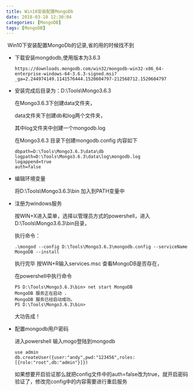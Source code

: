 ```yaml
---
title: Win10安装配置MongoDb
date: 2018-03-10 12:30:04
categories: [MongoDB]
tags: [MongoDB]
---
```


​	Win10下安装配置MongoDb的记录,省的用的时候找不到<!--more-->

 *  下载安装mongdodb,使用版本为3.6.3

    ```
    https://downloads.mongodb.com/win32/mongodb-win32-x86_64-enterprise-windows-64-3.6.3-signed.msi?_ga=2.244974149.1141576444.1520604797-212568712.1520604797
    ```

* 安装完成后目录为：D:\Tools\Mongo3.6.3

  在Mongo3.6.3下创建data文件夹，

  data文件夹下创建db和log两个文件夹，

  其中log文件夹中创建一个mongodb.log

  在Mongo3.6.3 目录下创建mongodb.config 内容如下

  ```
  dbpath=D:\Tools\Mongo3.6.3\data\db
  logpath=D:\Tools\Mongo3.6.3\data\log\mongodb.log
  logappend=true
  auth=false
  ```

* 编辑环境变量

  将D:\Tools\Mongo3.6.3\bin 加入到PATH变量中

* 注册为windows服务

  按WIN+X进入菜单，选择以管理员方式的powershell，进入D:\Tools\Mongo3.6.3\bin目录，

  执行命令：

  ```
  .\mongod --config D:\Tools\Mongo3.6.3\mongodb.config --serviceName MongoDB --install
  ```

  执行完毕 按WIN+R输入services.msc 查看MongoDB是否存在，

  在powershell中执行命令

  ```
  PS D:\Tools\Mongo3.6.3\bin> net start MongoDB
  MongoDB 服务正在启动 .
  MongoDB 服务已经启动成功。
  PS D:\Tools\Mongo3.6.3\bin>
  ```

  大功告成！

*  配置mongodb用户密码

    进入powershell 输入mogo登陆到mongodb

    ```
    use admin
    db.createUser({user:"andy",pwd:"123456",roles:[{role:"root",db:"admin"}]})
    ```

    如果想要开启验证那么就把config文件中的auth=false改为true，就开启密码验证了，修改完config中的内容需要进行重启服务

    ​

    ​